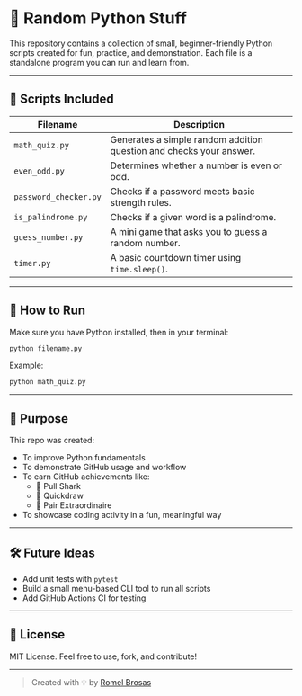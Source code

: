 # 🧪 Random Python Stuff

This repository contains a collection of small, beginner-friendly Python scripts created for fun, practice, and demonstration. Each file is a standalone program you can run and learn from.

---

## 📂 Scripts Included

| Filename               | Description                                  |
|------------------------|----------------------------------------------|
| `math_quiz.py`         | Generates a simple random addition question and checks your answer. |
| `even_odd.py`          | Determines whether a number is even or odd.  |
| `password_checker.py`  | Checks if a password meets basic strength rules. |
| `is_palindrome.py`     | Checks if a given word is a palindrome.      |
| `guess_number.py`      | A mini game that asks you to guess a random number. |
| `timer.py`             | A basic countdown timer using `time.sleep()`. |

---

## 🚀 How to Run

Make sure you have Python installed, then in your terminal:

```bash
python filename.py
```

Example:
```bash
python math_quiz.py
```

---

## 🎯 Purpose

This repo was created:
- To improve Python fundamentals
- To demonstrate GitHub usage and workflow
- To earn GitHub achievements like:
  - 🦈 Pull Shark
  - 🎯 Quickdraw
  - 👥 Pair Extraordinaire
- To showcase coding activity in a fun, meaningful way

---

## 🛠️ Future Ideas

- Add unit tests with `pytest`
- Build a small menu-based CLI tool to run all scripts
- Add GitHub Actions CI for testing

---

## 📄 License

MIT License. Feel free to use, fork, and contribute!

---

> Created with 💡 by [Romel Brosas](https://github.com/rdevz-ph)
